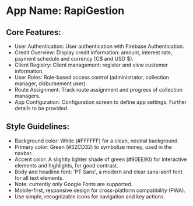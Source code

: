 # **App Name**: RapiGestion

## Core Features:

- User Authentication: User authentication with Firebase Authentication.
- Credit Overview: Display credit information: amount, interest rate, payment schedule and currency (C$ and USD $).
- Client Registry: Client management: register and view customer information.
- User Roles: Role-based access control (administrator, collection manager, disbursement user).
- Route Assignment: Track route assignment and progress of collection managers.
- App Configuration: Configuration screen to define app settings. Further details to be provided.

## Style Guidelines:

- Background color: White (#FFFFFF) for a clean, neutral background.
- Primary color: Green (#32CD32) to symbolize money, used in the navbar.
- Accent color: A slightly lighter shade of green (#90EE90) for interactive elements and highlights, for good contrast.
- Body and headline font: 'PT Sans', a modern and clear sans-serif font for all text elements.
- Note: currently only Google Fonts are supported.
- Mobile-first, responsive design for cross-platform compatibility (PWA).
- Use simple, recognizable icons for navigation and key actions.